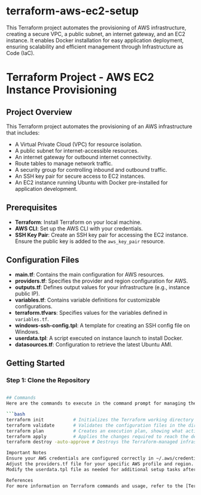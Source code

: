 # terraform-aws-ec2-setup
This Terraform project automates the provisioning of AWS infrastructure, creating a secure VPC, a public subnet, an internet gateway, and an EC2 instance. It enables Docker installation for easy application deployment, ensuring scalability and efficient management through Infrastructure as Code (IaC).
# Terraform Project - AWS EC2 Instance Provisioning

## Project Overview
This Terraform project automates the provisioning of an AWS infrastructure that includes:
- A Virtual Private Cloud (VPC) for resource isolation.
- A public subnet for internet-accessible resources.
- An internet gateway for outbound internet connectivity.
- Route tables to manage network traffic.
- A security group for controlling inbound and outbound traffic.
- An SSH key pair for secure access to EC2 instances.
- An EC2 instance running Ubuntu with Docker pre-installed for application development.

## Prerequisites
- **Terraform**: Install Terraform on your local machine. 
- **AWS CLI**: Set up the AWS CLI with your credentials.
- **SSH Key Pair**: Create an SSH key pair for accessing the EC2 instance. Ensure the public key is added to the `aws_key_pair` resource.

## Configuration Files
- **main.tf**: Contains the main configuration for AWS resources.
- **providers.tf**: Specifies the provider and region configuration for AWS.
- **outputs.tf**: Defines output values for your infrastructure (e.g., instance public IP).
- **variables.tf**: Contains variable definitions for customizable configurations.
- **terraform.tfvars**: Specifies values for the variables defined in `variables.tf`.
- **windows-ssh-config.tpl**: A template for creating an SSH config file on Windows.
- **userdata.tpl**: A script executed on instance launch to install Docker.
- **datasources.tf**: Configuration to retrieve the latest Ubuntu AMI.

## Getting Started

### Step 1: Clone the Repository
```bash

## Commands
Here are the commands to execute in the command prompt for managing the Terraform project:

```bash
terraform init           # Initializes the Terraform working directory and downloads the required providers.
terraform validate       # Validates the configuration files in the directory.
terraform plan           # Creates an execution plan, showing what actions will be taken without applying changes.
terraform apply          # Applies the changes required to reach the desired state of the configuration.
terraform destroy -auto-approve # Destroys the Terraform-managed infrastructure without prompting for confirmation.

Important Notes
Ensure your AWS credentials are configured correctly in ~/.aws/credentials.
Adjust the providers.tf file for your specific AWS profile and region.
Modify the userdata.tpl file as needed for additional setup tasks after the EC2 instance is launched.

References
For more information on Terraform commands and usage, refer to the [Terraform documentation](https://developer.hashicorp.com/terraform/docs).

